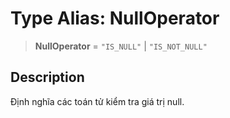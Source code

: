 # Type Alias: NullOperator

> **NullOperator** = `"IS_NULL"` \| `"IS_NOT_NULL"`

## Description

Định nghĩa các toán tử kiểm tra giá trị null.
